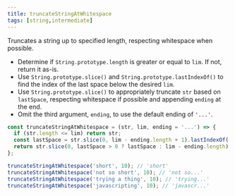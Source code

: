```yaml
---
title: truncateStringAtWhitespace
tags: [string,intermediate]
---
```


Truncates a string up to specified length, respecting whitespace when possible.

- Determine if `String.prototype.length` is greater or equal to `lim`. If not, return it as-is.
- Use `String.prototype.slice()` and `String.prototype.lastIndexOf()` to find the index of the last space below the desired `lim`.
- Use `String.prototype.slice()` to appropriately truncate `str` based on `lastSpace`, respecting whitespace if possible and appending `ending` at the end.
- Omit the third argument, `ending`, to use the default ending of `'...'`.

```js
const truncateStringAtWhitespace = (str, lim, ending = '...') => {
  if (str.length <= lim) return str;
  const lastSpace = str.slice(0, lim - ending.length + 1).lastIndexOf(' ');
  return str.slice(0, lastSpace > 0 ? lastSpace : lim - ending.length) + ending;
};
```

```js
truncateStringAtWhitespace('short', 10); // 'short'
truncateStringAtWhitespace('not so short', 10); // 'not so...'
truncateStringAtWhitespace('trying a thing', 10); // 'trying...'
truncateStringAtWhitespace('javascripting', 10); // 'javascr...'
```
